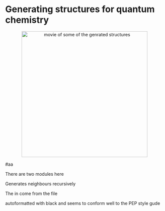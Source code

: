# Generating structures for quantum chemistry




<p align="center">
<img src="https://github.com/asmithfrommany/Generating_structures_for_quantum_chemistry/blob/main/Images_For_GitHub/Neighbours.gif" width="400" alt="movie of some of the genrated structures"> 
</p>


#aa

There are two modules here

Generates neighbours recursively

The in come from the file


autoformatted with black and seems to conform well to the PEP style gude
